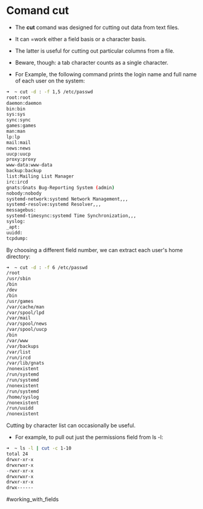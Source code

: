 # Comand cut

- The **cut** comand was designed for cutting out data from text files.
- It can =work either a field basis or a character basis.
- The latter is useful for cutting out particular columns from a file.

- Beware, though: a tab character counts as a single character.

- For Example, the following command prints the login name and full name of each user on the system:

```sh
➜  ~ cut -d : -f 1,5 /etc/passwd
root:root
daemon:daemon
bin:bin
sys:sys
sync:sync
games:games
man:man
lp:lp
mail:mail
news:news
uucp:uucp
proxy:proxy
www-data:www-data
backup:backup
list:Mailing List Manager
irc:ircd
gnats:Gnats Bug-Reporting System (admin)
nobody:nobody
systemd-network:systemd Network Management,,,
systemd-resolve:systemd Resolver,,,
messagebus:
systemd-timesync:systemd Time Synchronization,,,
syslog:
_apt:
uuidd:
tcpdump:
```

By choosing a different field number, we can extract each user's home directory:

```sh
➜  ~ cut -d : -f 6 /etc/passwd
/root
/usr/sbin
/bin
/dev
/bin
/usr/games
/var/cache/man
/var/spool/lpd
/var/mail
/var/spool/news
/var/spool/uucp
/bin
/var/www
/var/backups
/var/list
/run/ircd
/var/lib/gnats
/nonexistent
/run/systemd
/run/systemd
/nonexistent
/run/systemd
/home/syslog
/nonexistent
/run/uuidd
/nonexistent
```

Cutting by character list can occasionally be useful.

- For example, to pull out just the permissions field from ls -l:

```sh
➜  ~ ls -l | cut -c 1-10
total 24
drwxr-xr-x
drwxrwxr-x
-rwxr-xr-x
drwxrwxr-x
drwxr-xr-x
drwx------
```

 #working_with_fields
